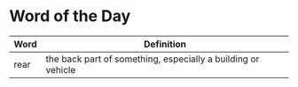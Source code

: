 # Word of the Day

|Word|Definition|
|---|---|
|rear|the back part of something, especially a building or vehicle|